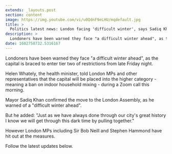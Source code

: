 ```yaml
--- 
extends: _layouts.post 
section: content 
image: https://img.youtube.com/vi/u0QdnF9eLHU/mqdefault.jpg 
title: > 
  Politics latest news: London facing 'difficult winter', says Sadiq Khan as Matt Hancock sets out latest lockdown measures 
description: > 
  Londoners have been warned they face "a difficult winter ahead", as the capital is braced to enter tier two of restrictions from late Friday night.Helen Whately, the health minister, told London MPs and other representatives that the capital will be placed into the higher category - meaning a ban on indoor household mixing - during a Zoom call this morning.Mayor Sadiq Khan confirmed the move to the London Assembly, as he warned of a "difficult winter ahead".But he added: "Just as we have always done through our city's great history I know we will get through this dark time by pulling together."However London MPs including Sir Bob Neill and Stephen Hammond have hit out at the measures. 
date: 1602758732.5316167 
--- 
```

Londoners have been warned they face "a difficult winter ahead", as the capital is braced to enter tier two of restrictions from late Friday night.

Helen Whately, the health minister, told London MPs and other representatives that the capital will be placed into the higher category - meaning a ban on indoor household mixing - during a Zoom call this morning.

Mayor Sadiq Khan confirmed the move to the London Assembly, as he warned of a "difficult winter ahead".

But he added: "Just as we have always done through our city's great history I know we will get through this dark time by pulling together."

However London MPs including Sir Bob Neill and Stephen Hammond have hit out at the measures.

Follow the latest updates below.